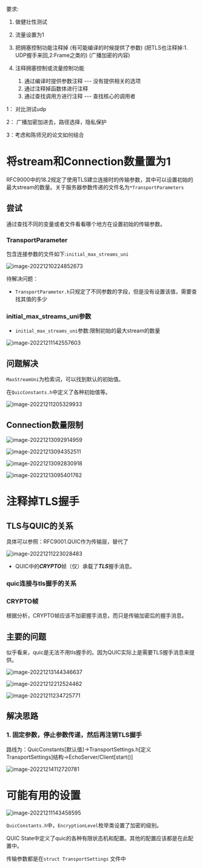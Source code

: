 要求:

1. 做健壮性测试
2. 流量设置为1
3. 把拥塞控制功能注释掉
(有可能编译的时候提供了参数)
(把TLS也注释掉:1. UDP握手来回,2:Frame之类的)
(广播加密的内容)

1. 注释拥塞控制或流量控制功能
   1. 通过编译时提供参数注释 --- 没有提供相关的选项
   2. 通过注释掉函数体进行注释
   3. 通过查找调用方进行注释 --- 查找核心的调用者

1： 对比测试udp

2： 广播加密加进去，路径选择，隐私保护

3：考虑和陈师兄的论文如何结合

# 将stream和Connection数量置为1

RFC9000中的18.2规定了使用TLS建立连接时的传输参数，其中可以设置初始的最大stream的数量。关于服务器参数传递的文件名为`*TransportParameters`

## 尝试

通过查找不同的变量或者文件看看哪个地方在设置初始的传输参数。

### TransportParameter

包含连接参数的文件如下:`initial_max_streams_uni`

![image-20221210224852673](https://qingbin.oss-cn-chengdu.aliyuncs.com/img/2022/20221210224853.png)

待解决问题：

- `TransportParameter.h`只规定了不同参数的字段，但是没有设置该值，需要查找其值的多少

### initial_max_streams_uni参数

- `initial_max_streams_uni`参数:限制初始的最大stream的数量

![image-20221211142557603](https://qingbin.oss-cn-chengdu.aliyuncs.com/img/2022/20221211142559.png)

## 问题解决

`MaxStreamUni`为检索词，可以找到默认的初始值。

在`QuicConstants.h`中定义了各种初始值等。

![image-20221211205329933](https://qingbin.oss-cn-chengdu.aliyuncs.com/img/2022/20221211205331.png)



## Connection数量限制



![image-20221213092914959](https://qingbin.oss-cn-chengdu.aliyuncs.com/img/2022/20221213092915.png)

![image-20221213094352511](https://qingbin.oss-cn-chengdu.aliyuncs.com/img/2022/20221213094353.png)

![image-20221213092830918](https://qingbin.oss-cn-chengdu.aliyuncs.com/img/2022/20221213092831.png)



![image-20221213095401762](https://qingbin.oss-cn-chengdu.aliyuncs.com/img/2022/20221213095402.png)

# 注释掉TLS握手

## TLS与QUIC的关系

具体可以参照：RFC9001.QUIC作为传输层，替代了

![image-20221211223028483](https://qingbin.oss-cn-chengdu.aliyuncs.com/img/2022/20221211223029.png)

- QUIC中的***CRYPTO***帧（仅）承载了***TLS***握手消息。

### quic连接与tls握手的关系

### CRYPTO帧

根据分析，CRYPTO帧应该不加密握手消息，而只是传输加密后的握手消息。

## 主要的问题

似乎看来，quic是无法不用tls握手的。因为QUIC实际上是需要TLS握手消息来提供。

![image-20221213144346637](https://qingbin.oss-cn-chengdu.aliyuncs.com/img/2022/20221213144348.png)

![image-20221212212524462](https://qingbin.oss-cn-chengdu.aliyuncs.com/img/2022/20221212212525.png)

![image-20221211234725771](https://qingbin.oss-cn-chengdu.aliyuncs.com/img/2022/20221211234726.png)



## 解决思路

### 1.  固定参数，停止参数传递，然后再注销TLS握手

路线为：QuicConstants[默认值]→TransportSettings.h[定义TransportSettings]结构→EchoServer/Client[start()]

![image-20221214112720781](https://qingbin.oss-cn-chengdu.aliyuncs.com/img/2022/20221214112722.png)

# 可能有用的设置

![image-20221211143458595](https://qingbin.oss-cn-chengdu.aliyuncs.com/img/2022/20221211143459.png)

`QuicConstants.h`中，`EncryptionLevel`枚举类设置了加密的级别。



QUIC State中定义了quic的各种有限状态机和配置。其他的配置应该都是在此配置中。

传输参数都是在`struct TransportSettings` 文件中